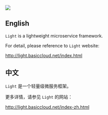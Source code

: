 ![](http://light.basiccloud.net/assets/img/logo-big.png)

## English

`Light` is a lightweight microservice framework.

For detail, please reference to `Light` website:

http://light.basiccloud.net/index.html


## 中文

`Light` 是一个轻量级微服务框架。

更多详情，请参见 `Light` 的网站：

http://light.basiccloud.net/index-zh.html